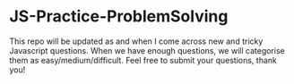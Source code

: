 # JS-Practice-ProblemSolving
This repo will be updated as and when I come across new and tricky Javascript questions.
When we have enough questions, we will categorise them as easy/medium/difficult.
Feel free to submit your questions, thank you!
